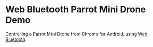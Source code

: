 # Web Bluetooth Parrot Mini Drone Demo

Controlling a Parrot Mini Drone from Chrome for Android, using [Web Bluetooth](https://developers.google.com/web/updates/2015/07/interact-with-ble-devices-on-the-web?hl=en).
 

